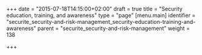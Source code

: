 +++
date = "2015-07-18T14:15:00+02:00"
draft = true
title = "Security education, training, and awareness"
type = "page"
[menu.main]
identifier = "securite_security-and-risk-management_security-education-training-and-awareness"
parent = "securite_security-and-risk-management"
weight = 138

+++
